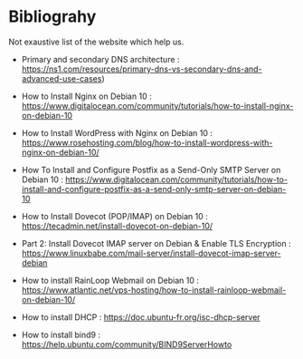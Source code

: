 # Bibliograhy

Not exaustive list of the website which help us.

-   Primary and secondary DNS architecture : https://ns1.com/resources/primary-dns-vs-secondary-dns-and-advanced-use-cases)

-   How to Install Nginx on Debian 10 : https://www.digitalocean.com/community/tutorials/how-to-install-nginx-on-debian-10

-   How to Install WordPress with Nginx on Debian 10 : https://www.rosehosting.com/blog/how-to-install-wordpress-with-nginx-on-debian-10/

-   How To Install and Configure Postfix as a Send-Only SMTP Server on Debian 10 : https://www.digitalocean.com/community/tutorials/how-to-install-and-configure-postfix-as-a-send-only-smtp-server-on-debian-10

-   How to Install Dovecot (POP/IMAP) on Debian 10 : https://tecadmin.net/install-dovecot-on-debian-10/

-   Part 2: Install Dovecot IMAP server on Debian & Enable TLS Encryption : https://www.linuxbabe.com/mail-server/install-dovecot-imap-server-debian

-   How to install RainLoop Webmail on Debian 10 : https://www.atlantic.net/vps-hosting/how-to-install-rainloop-webmail-on-debian-10/

-   How to install DHCP : https://doc.ubuntu-fr.org/isc-dhcp-server

-   How to install bind9 : https://help.ubuntu.com/community/BIND9ServerHowto
